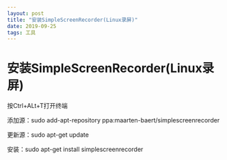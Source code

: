 ```yaml
---
layout: post
title: "安装SimpleScreenRecorder(Linux录屏)"
date: 2019-09-25
tags: 工具
---
```


# 安装SimpleScreenRecorder(Linux录屏)

按Ctrl+ALt+T打开终端

添加源：sudo add-apt-repository ppa:maarten-baert/simplescreenrecorder

更新源：sudo apt-get update

安装：sudo apt-get install simplescreenrecorder

